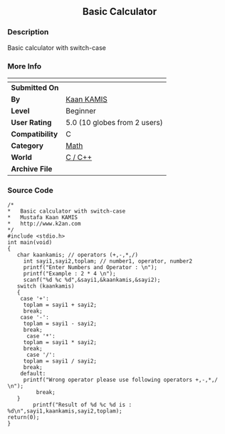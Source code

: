 ﻿<div align="center">

## Basic Calculator


</div>

### Description

Basic calculator with switch-case
 
### More Info
 


<span>             |<span>
---                |---
**Submitted On**   |
**By**             |[Kaan KAMIS](https://github.com/Planet-Source-Code/PSCIndex/blob/master/ByAuthor/kaan-kamis.md)
**Level**          |Beginner
**User Rating**    |5.0 (10 globes from 2 users)
**Compatibility**  |C
**Category**       |[Math](https://github.com/Planet-Source-Code/PSCIndex/blob/master/ByCategory/math__3-12.md)
**World**          |[C / C\+\+](https://github.com/Planet-Source-Code/PSCIndex/blob/master/ByWorld/c-c.md)
**Archive File**   |[](https://github.com/Planet-Source-Code/kaan-kamis-basic-calculator__3-13354/archive/master.zip)





### Source Code

```
/*
*	Basic calculator with switch-case
*	Mustafa Kaan KAMIS
*	http://www.k2an.com
*/
#include <stdio.h>
int main(void)
{
   char kaankamis; // operators (+,-,*,/)
	 int sayi1,sayi2,toplam; // number1, operator, number2
	 printf("Enter Numbers and Operator : \n");
	 printf("Example : 2 * 4 \n");
	 scanf("%d %c %d",&sayi1,&kaankamis,&sayi2);
   switch (kaankamis)
   {
    case '+':
     toplam = sayi1 + sayi2;
     break;
    case '-':
     toplam = sayi1 - sayi2;
     break;
	  case '*':
     toplam = sayi1 * sayi2;
     break;
	  case '/':
     toplam = sayi1 / sayi2;
     break;
    default:
     printf("Wrong operator please use following operators +,-,*,/ \n");
		 break;
   }
		printf("Result of %d %c %d is : %d\n",sayi1,kaankamis,sayi2,toplam);
return(0);
}
```

